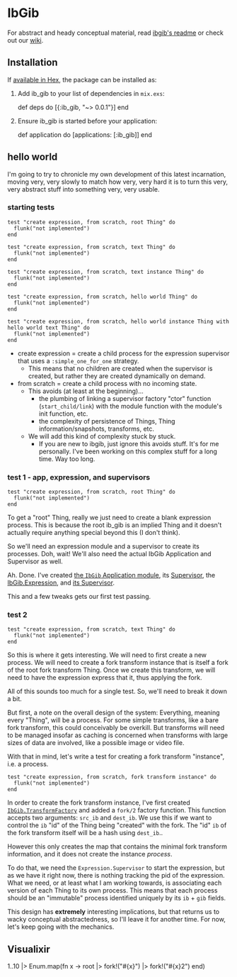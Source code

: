 # IbGib

For abstract and heady conceptual material, read [ibgib's readme](https://github.com/ibgib/ibgib/blob/master/README.md) or check out our
[wiki](https://github.com/ibgib/ibgib/wiki).

## Installation

If [available in Hex](https://hex.pm/docs/publish), the package can be installed as:

  1. Add ib_gib to your list of dependencies in `mix.exs`:

        def deps do
          [{:ib_gib, "~> 0.0.1"}]
        end

  2. Ensure ib_gib is started before your application:

        def application do
          [applications: [:ib_gib]]
        end


## hello world

I'm going to try to chronicle my own development of this latest incarnation,
moving very, very slowly to match how very, very hard it is to turn this very,
very abstract stuff into something very, very usable.

### starting tests

```
test "create expression, from scratch, root Thing" do
  flunk("not implemented")
end

test "create expression, from scratch, text Thing" do
  flunk("not implemented")
end

test "create expression, from scratch, text instance Thing" do
  flunk("not implemented")
end

test "create expression, from scratch, hello world Thing" do
  flunk("not implemented")
end

test "create expression, from scratch, hello world instance Thing with hello world text Thing" do
  flunk("not implemented")
end
```

* create expression = create a child process for the expression supervisor that
  uses a `:simple_one_for_one` strategy.
  * This means that no children are created when the supervisor is created, but
    rather they are created dynamically on demand.
* from scratch = create a child process with no incoming state.
  * This avoids (at least at the beginning)...
    * the plumbing of linking a supervisor factory "ctor" function
      (`start_child/link`) with the module function with the module's init
      function, etc.
    * the complexity of persistence of Things, Thing information/snapshots,
      transforms, etc.
  * We will add this kind of complexity stuck by stuck.
    * If you are new to ibgib, just ignore this avoids stuff. It's for me
      personally. I've been working on this complex stuff for a long time. Way
      too long.

### test 1 - app, expression, and supervisors

```
test "create expression, from scratch, root Thing" do
  flunk("not implemented")
end
```

To get a "root" Thing, really we just need to create a blank expression process.
This is because the root ib_gib is an implied Thing and it doesn't actually
require anything special beyond this (I don't think).

So we'll need an expression module and a supervisor to create its processes.
Doh, wait! We'll also need the actual IbGib Application and Supervisor as well.

Ah. Done. I've created [the `IbGib` Application module](lib/ib_gib.ex), its
[Supervisor](lib/ib_gib/supervisor.ex), the [IbGib.Expression](lib/ib_gib/expression.ex), and [its Supervisor](lib/ib_gib/expression/supervisor.ex).

This and a few tweaks gets our first test passing.

### test 2

```
test "create expression, from scratch, text Thing" do
  flunk("not implemented")
end
```

So this is where it gets interesting. We will need to first create a new
process. We will need to create a fork transform instance that is
itself a fork of the root fork transform Thing. Once we create this transform,
we will need to have the expression express that it, thus applying the fork.

All of this sounds too much for a single test. So, we'll need to break it down
a bit.

But first, a note on the overall design of the system: Everything, meaning
every "Thing", will be a process. For some simple transforms, like a bare fork
transform, this could conceivably be overkill. But transforms will need to be
managed insofar as caching is concerned when transforms with large sizes of
data are involved, like a possible image or video file.

With that in mind, let's write a test for creating a fork transform "instance",
i.e. a process.

```
test "create expression, from scratch, fork transform instance" do
  flunk("not implemented")
end
```

In order to create the fork transform instance, I've first created
[`IbGib.TransformFactory`](lib/ib_gib/transform_factory.ex) and added a
`fork/2` factory function. This function
accepts two arguments: `src_ib` and `dest_ib`. We use this if we
want to control the `ib` "id" of the Thing being "created" with the fork.
The "id" `ib` of the fork transform itself will be a hash using `dest_ib`..

However this only creates the map that contains the minimal fork transform
information, and it does not create the instance _process_.

To do that, we need the `Expression.Supervisor` to start the expression, but
as we have it right now, there is nothing tracking the pid of the expression.
What we need, or at least what I am working towards, is associating each
version of each Thing to its own process. This means that each process should
be an "immutable" process identified uniquely by its `ib` + `gib` fields.

This design has **extremely** interesting implications, but that returns us to
wacky conceptual abstractedness, so I'll leave it for another time. For now,
let's keep going with the mechanics.

## Visualixir

1..10 |> Enum.map(fn x -> root |> fork!("#{x}") |> fork!("#{x}2") end)
